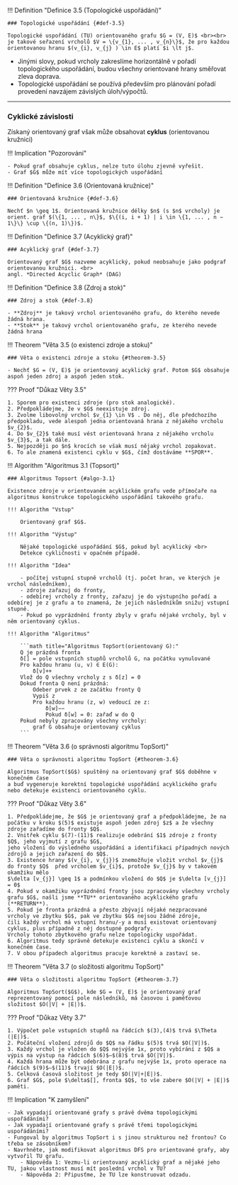 <a id="def-3.5"></a>
!!! Definition "Definice 3.5 (Topologické uspořádání)"

    ### Topologické uspořádání {#def-3.5}

    Topologické uspořádání (TU) orientovaného grafu $G = (V, E)$ <br><br>
    je takové seřazení vrcholů $V = \{v_{1}, ... , v_{n}\}$, že pro každou orientovanou hranu $(v_{i}, v_{j} ) \in E$ platí $i \lt j$.

- Jinými slovy, pokud vrcholy zakreslíme horizontálně v pořadí topologického uspořádání, budou všechny orientované hrany
  směřovat zleva doprava.
- Topologické uspořádání se používá především pro plánování pořadí provedení navzájem závislých úloh/výpočtů.

---

### Cyklické závislosti

Získaný orientovaný graf však může obsahovat **cyklus** (orientovanou kružnici)

!!! Implication "Pozorování"

    - Pokud graf obsahuje cyklus, nelze tuto úlohu zjevně vyřešit.
    - Graf $G$ může mít více topologických uspořádání

<a id="def-3.6"></a>
!!! Definition "Definice 3.6 (Orientovaná kružnice)"

    ### Orientovaná kružnice {#def-3.6}

    Nechť $n \geq 1$. Orientovaná kružnice délky $n$ (s $n$ vrcholy) je orient. graf $(\{1, ... , n\}$, $\{(i, i + 1) | i \in \{1, ... , n − 1\}\} \cup \{(n, 1)\})$.

<a id="def-3.7"></a>
!!! Definition "Definice 3.7 (Acyklický graf)"

    ### Acyklický graf {#def-3.7}

    Orientovaný graf $G$ nazveme acyklický, pokud neobsahuje jako podgraf orientovanou kružnici. <br>
    angl. *Directed Acyclic Graph* (DAG)

<a id="def-3.8"></a>
!!! Definition "Definice 3.8 (Zdroj a stok)"

    ### Zdroj a stok {#def-3.8}

    - **Zdroj** je takový vrchol orientovaného grafu, do kterého nevede žádná hrana.
    - **Stok** je takový vrchol orientovaného grafu, ze kterého nevede žádná hrana

<a id="theorem-3.5"></a>
!!! Theorem "Věta 3.5 (o existenci zdroje a stoku)"

    ### Věta o existenci zdroje a stoku {#theorem-3.5}

    - Nechť $G = (V, E)$ je orientovaný acyklický graf. Potom $G$ obsahuje aspoň jeden zdroj a aspoň jeden stok.

??? Proof "Důkaz Věty 3.5"

    1. Sporem pro existenci zdroje (pro stok analogické).
    2. Předpokládejme, že v $G$ neexistuje zdroj.
    3. Zvolme libovolný vrchol $v_{1} \in V$ . Do něj, dle předchozího předpokladu, vede alespoň jedna orientovaná hrana z nějakého vrcholu $v_{2}$.
    4. Do $v_{2}$ také musí vést orientovaná hrana z nějakého vrcholu $v_{3}$, a tak dále.
    5. Nejpozději po $n$ krocích se však musí nějaký vrchol zopakovat.
    6. To ale znamená existenci cyklu v $G$, čímž dostáváme **SPOR**.

<a id="algo-3.1"></a>
!!! Algorithm "Algoritmus 3.1 (Topsort)"

    ### Algoritmus Topsort {#algo-3.1}

    Existence zdroje v orientovaném acyklickém grafu vede přímočaře na algoritmus konstrukce topologického uspořádání takového grafu.

    !!! Algorithm "Vstup"

        Orientovaný graf $G$.
    
    !!! Algorithm "Výstup"

        Nějaké topologické uspořádání $G$, pokud byl acyklický <br>
        Detekce cykličnosti v opačném případě.

    !!! Algorithm "Idea"

        - počítej vstupní stupně vrcholů (tj. počet hran, ve kterých je vrchol následníkem),
        - zdroje zařazuj do fronty,
        - odebírej vrcholy z fronty, zařazuj je do výstupního pořadí a odebírej je z grafu a to znamená, že jejich následníkům snižuj vstupní stupně.
        - Pokud po vyprázdnění fronty zbyly v grafu nějaké vrcholy, byl v něm orientovaný cyklus.

    !!! Algorithm "Algoritmus"

        ```math title="Algoritmus TopSort(orientovaný G):"
        Q je prázdná fronta
        δ[] = pole vstupních stupňů vrcholů G, na počátku vynulované
        Pro každou hranu (u, v) ∈ E(G):
            δ[v]++
        Vlož do Q všechny vrcholy z s δ[z] = 0
        Dokud fronta Q není prázdná:
            Odeber prvek z ze začátku fronty Q
            Vypiš z
            Pro každou hranu (z, w) vedoucí ze z:
                δ[w]−−
                Pokud δ[w] = 0: zařaď w do Q
        Pokud nebyly zpracovány všechny vrcholy:
            graf G obsahuje orientovaný cyklus
        ```

<a id="theorem-3.6"></a>
!!! Theorem "Věta 3.6 (o správnosti algoritmu TopSort)"

    ### Věta o správnosti algoritmu TopSort {#theorem-3.6}

    Algoritmus TopSort($G$) spuštěný na orientovaný graf $G$ doběhne v konečném čase
    a buď vygeneruje korektní topologické uspořádání acyklického grafu nebo detekuje existenci orientovaného cyklu.

??? Proof "Důkaz Věty 3.6"

    1. Předpokládejme, že $G$ je orientovaný graf a předpokládejme, že na počátku v kroku $(5)$ existuje aspoň jeden zdroj $z$ a že všechny zdroje zařadíme do fronty $Q$.
    2. Vnitřek cyklu $(7)-(11)$ realizuje odebrání $1$ zdroje z fronty $Q$, jeho vyjmutí z grafu $G$, 
    jeho vložení do výsledného uspořádání a identifikaci případných nových zdrojů a jejich zařazení do $Q$.
    3. Existence hrany $(v_{i}, v_{j})$ znemožňuje vložit vrchol $v_{j}$ do fronty $Q$  před vrcholem $v_{i}$, protože $v_{j}$ by v takovém okamžiku mělo 
    $\delta [v_{j}] \geq 1$ a podmínkou vložení do $Q$ je $\delta [v_{j}] = 0$
    4. Pokud v okamžiku vyprázdnění fronty jsou zpracovány všechny vrcholy grafu $G$, našli jsme **TU** orientovaného acyklického grafu (**RETURN**).
    5. Pokud je fronta prázdná a přesto zbývají nějaké nezpracované vrcholy ve zbytku $G$, pak ve zbytku $G$ nejsou žádné zdroje, 
    čili každý vrchol má vstupní hranu/-y a musí existovat orientovaný cyklus, plus případně z něj dostupné podgrafy. 
    Vrcholy tohoto zbytkového grafu nelze topologicky uspořádat.
    6. Algoritmus tedy správně detekuje existenci cyklu a skončí v konečném čase.
    7. V obou případech algoritmus pracuje korektně a zastaví se.

<a id="theorem-3.7"></a>
!!! Theorem "Věta 3.7 (o složitosti algoritmu TopSort)"

    ### Věta o složitosti algoritmu TopSort {#theorem-3.7}

    Algoritmus TopSort($G$), kde $G = (V, E)$ je orientovaný graf reprezentovaný pomocí pole následníků, má časovou i paměťovou složitost $O(|V| + |E|)$.

??? Proof "Důkaz Věty 3.7"

    1. Výpočet pole vstupních stupňů na řádcích $(3),(4)$ trvá $\Theta (|E|)$.
    2. Počáteční vložení zdrojů do $Q$ na řádku $(5)$ trvá $O(|V|)$.
    3. Každý vrchol je vložen do $Q$ nejvýše 1x, proto vybírání z $Q$ a výpis na výstup na řádcích $(6)$–$(8)$ trvá $O(|V|)$.
    4. Každá hrana může být odebrána z grafu nejvýše 1x, proto operace na řádcích $(9)$–$(11)$ trvají $O(|E|)$.
    5. Celková časová složitost je tedy $O(|V|+|E|)$.
    6. Graf $G$, pole $\delta$[], fronta $Q$, to vše zabere $O(|V| + |E|)$ paměti.

!!! Implication "K zamyšlení"

    - Jak vypadají orientované grafy s právě dvěma topologickými uspořádáními?
    - Jak vypadají orientované grafy s právě třemi topologickými uspořádáními?
    - Fungoval by algoritmus TopSort i s jinou strukturou než frontou? Co třeba se zásobníkem?
    - Navrhněte, jak modifikovat algoritmus DFS pro orientované grafy, aby vytvořil TU grafu.
        - Nápověda 1: Vezmu-li orientovaný acyklický graf a nějaké jeho TU, jakou vlastnost musí mít poslední vrchol v TU?
        - Nápověda 2: Připusťme, že TU lze konstruovat odzadu.